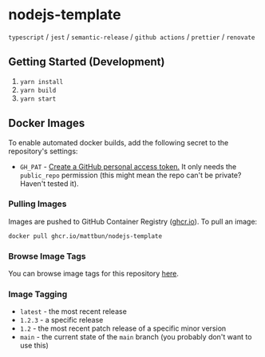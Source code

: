 # nodejs-template

`typescript` / `jest` / `semantic-release` / `github actions` / `prettier` / `renovate`

## Getting Started (Development)

1. `yarn install`
2. `yarn build`
3. `yarn start`

## Docker Images

To enable automated docker builds, add the following secret to the repository's settings:

- `GH_PAT` - [Create a GitHub personal access token.](https://docs.github.com/en/github/authenticating-to-github/keeping-your-account-and-data-secure/creating-a-personal-access-token) It only needs the `public_repo` permission (this might mean the repo can't be private? Haven't tested it).

### Pulling Images

Images are pushed to GitHub Container Registry ([ghcr.io](https://ghcr.io)). To pull an image:

```shell
docker pull ghcr.io/mattbun/nodejs-template
```

### Browse Image Tags

You can browse image tags for this repository [here](https://github.com/mattbun/nodejs-template/pkgs/container/nodejs-template).

### Image Tagging

* `latest` - the most recent release
* `1.2.3` - a specific release
* `1.2` - the most recent patch release of a specific minor version
* `main` - the current state of the `main` branch (you probably don't want to use this)
